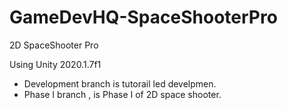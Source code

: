 # GameDevHQ-SpaceShooterPro

2D SpaceShooter Pro 

Using Unity 2020.1.7f1

- Development branch is tutorail led develpmen.
- Phase I branch , is Phase I of 2D space shooter.
